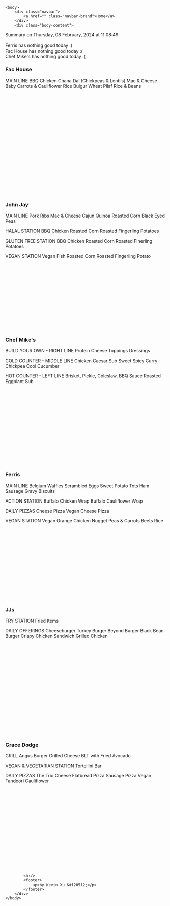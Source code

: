 <!DOCTYPE html>
<html>
    <head>
        <meta charset="UTF-8">
        <title>
Dining Info
</title>
        <link rel="stylesheet" type="text/css" href="/static/dining.css" />
    </head>

    <body>
        <div class="navbar">
            <a href="" class="navbar-brand">Home</a>
        </div>
        <div class="body-content">
            
<div class="summary">
  Summary on Thursday, 08 February, 2024 at 11:08:49
  <br><br>
  Ferris has nothing good today :(
  <br>
  Fac House has nothing good today :(
  <br>
  Chef Mike's has nothing good today :(
  <br>
</div>
<div class="w3-row-padding w3-center w3-margin-top">
  <div class="w3-third">
    <div class="w3-card w3-container" style="min-height:400px">
    <h3>Fac House</h3>
    <div class="list">
MAIN LINE
BBQ Chicken
Chana Dal (Chickpeas & Lentils)
Mac & Cheese
Baby Carrots & Cauliflower Rice
Bulgur Wheat Pilaf
Rice & Beans
</div>
    <br>
    </div>
    <div class="w3-card w3-container" style="min-height:400px">
      <h3>John Jay</h3>
      <i class="fa fa-css3 w3-margin-bottom w3-text-theme" style="font-size:10px"></i>
      <div class="list">
MAIN LINE
Pork Ribs
Mac & Cheese
Cajun Quinoa
Roasted Corn
Black Eyed Peas

HALAL STATION
BBQ Chicken
Roasted Corn
Roasted Fingerling Potatoes

GLUTEN FREE STATION
BBQ Chicken
Roasted Corn
Roasted Finerling Potatoes

VEGAN STATION
Vegan Fish
Roasted Corn
Roasted Fingerling Potato
</div>
      <br>
    </div>
  </div>
  <div class="w3-third">
    <div class="w3-card w3-container" style="min-height:400px">
    <h3>Chef Mike's</h3>
    <i class="fa fa-css3 w3-margin-bottom w3-text-theme" style="font-size:10px"></i>
      <div class="list">
BUILD YOUR OWN - RIGHT LINE
Protein
Cheese
Toppings
Dressings

COLD COUNTER - MIDDLE LINE
Chicken Caesar Sub
Sweet Spicy Curry Chickpea Cool Cucumber

HOT COUNTER - LEFT LINE
Brisket, Pickle, Coleslaw, BBQ Sauce
Roasted Eggplant Sub
</div>
      <br>
    </div>
    <div class="w3-card w3-container" style="min-height:400px">
      <h3>Ferris</h3>
      <div class="list">
MAIN LINE
Belgium Waffles
Scrambled Eggs
Sweet Potato Tots
Ham
Sausage Gravy
Biscuits

ACTION STATION
Buffalo Chicken Wrap
Buffalo Cauliflower Wrap

DAILY PIZZAS
Cheese Pizza
Vegan Cheese Pizza

VEGAN STATION
Vegan Orange Chicken Nugget
Peas & Carrots
Beets Rice
</div>
      <br>
    </div>
  </div>
  <div class="w3-third">
    <div class="w3-card w3-container" style="min-height:400px">
    <h3>JJs</h3>
    <i class="fa fa-diamond w3-margin-bottom w3-text-theme" style="font-size:10px"></i>
    <div class="list">
FRY STATION
Fried Items

DAILY OFFERINGS
Cheeseburger
Turkey Burger
Beyond Burger
Black Bean Burger
Crispy Chicken Sandwich
Grilled Chicken
</div>
    <br>
    </div>
    <div class="w3-card w3-container" style="min-height:400px">
      <h3>Grace Dodge</h3>
      <i class="fa fa-diamond w3-margin-bottom w3-text-theme" style="font-size:10px"></i>
      <div class="list">
GRILL
Angus Burger
Grilled Cheese BLT with Fried Avocado

VEGAN & VEGETARIAN STATION
Tortellini Bar

DAILY PIZZAS
The Trio Cheese Flatbread Pizza
Sausage Pizza
Vegan Tandoori Cauliflower
</div>
      <br>
    </div>
  </div>
</div>



            <hr/>
            <footer>
                <p>by Kevin Xu &#128512;</p>
            </footer>
        </div>
    </body>
</html>